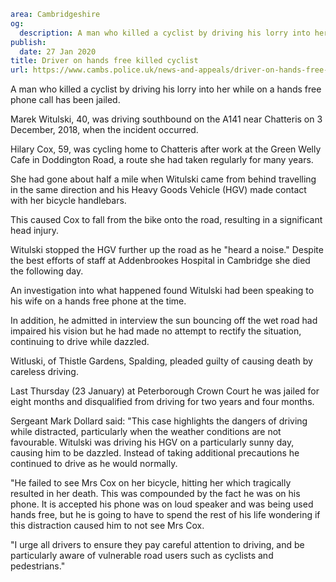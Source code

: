 ```yaml
area: Cambridgeshire
og:
  description: A man who killed a cyclist by driving his lorry into her while on a hands free phone call has been jailed.
publish:
  date: 27 Jan 2020
title: Driver on hands free killed cyclist
url: https://www.cambs.police.uk/news-and-appeals/driver-on-hands-free-killed-cyclist
```

A man who killed a cyclist by driving his lorry into her while on a hands free phone call has been jailed.

Marek Witulski, 40, was driving southbound on the A141 near Chatteris on 3 December, 2018, when the incident occurred.

Hilary Cox, 59, was cycling home to Chatteris after work at the Green Welly Cafe in Doddington Road, a route she had taken regularly for many years.

She had gone about half a mile when Witulski came from behind travelling in the same direction and his Heavy Goods Vehicle (HGV) made contact with her bicycle handlebars.

This caused Cox to fall from the bike onto the road, resulting in a significant head injury.

Witulski stopped the HGV further up the road as he "heard a noise." Despite the best efforts of staff at Addenbrookes Hospital in Cambridge she died the following day.

An investigation into what happened found Witulski had been speaking to his wife on a hands free phone at the time.

In addition, he admitted in interview the sun bouncing off the wet road had impaired his vision but he had made no attempt to rectify the situation, continuing to drive while dazzled.

Witluski, of Thistle Gardens, Spalding, pleaded guilty of causing death by careless driving.

Last Thursday (23 January) at Peterborough Crown Court he was jailed for eight months and disqualified from driving for two years and four months.

Sergeant Mark Dollard said: "This case highlights the dangers of driving while distracted, particularly when the weather conditions are not favourable. Witulski was driving his HGV on a particularly sunny day, causing him to be dazzled. Instead of taking additional precautions he continued to drive as he would normally.

"He failed to see Mrs Cox on her bicycle, hitting her which tragically resulted in her death. This was compounded by the fact he was on his phone. It is accepted his phone was on loud speaker and was being used hands free, but he is going to have to spend the rest of his life wondering if this distraction caused him to not see Mrs Cox.

"I urge all drivers to ensure they pay careful attention to driving, and be particularly aware of vulnerable road users such as cyclists and pedestrians."
